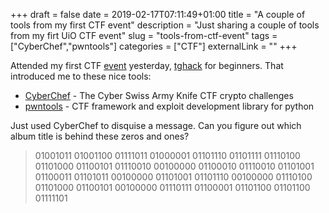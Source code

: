 +++ 
draft = false
date = 2019-02-17T07:11:49+01:00
title = "A couple of tools from my first CTF event"
description = "Just sharing a couple of tools from my firt UiO CTF event"
slug = "tools-from-ctf-event" 
tags = ["CyberChef","pwntools"]
categories = ["CTF"]
externalLink = ""
+++

Attended my first CTF [event](https://www.facebook.com/events/774512982907606/) yesterday, [tghack](https://tghack.no) for beginners. That introduced me to these nice tools:

* [CyberChef](https://www.facebook.com/events/774512982907606/) - The Cyber Swiss Army Knife CTF crypto challenges
* [pwntools](https://github.com/Gallopsled/pwntools) - CTF framework and exploit development library for python

Just used CyberChef to disquise a message. Can you figure out which album title is behind these zeros and ones?

> 01001011 01001100 01111011 01000001 01101110 01101111 01110100 01101000 01100101 01110010 00100000 01100010 01110010 01101001 01100011 01101011 00100000 01101001 01101110 00100000 01110100 01101000 01100101 00100000 01110111 01100001 01101100 01101100 01111101
